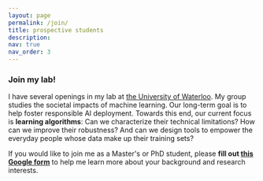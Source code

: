 ```yaml
---
layout: page
permalink: /join/
title: prospective students
description: 
nav: true
nav_order: 3
---
```


### Join my lab!

I have several openings in my lab at [the University of Waterloo](https://uwaterloo.ca/). My group studies the societal impacts of machine learning. Our long-term goal is to help foster responsible AI deployment. Towards this end, our current focus is **learning algorithms**: Can we characterize their technical limitations? How can we improve their robustness? And can we design tools to empower the everyday people whose data make up their training sets?

If you would like to join me as a Master's or PhD student, please **fill out [this Google form](https://docs.google.com/forms/d/e/1FAIpQLSc1LdFBE3Ly-1DcOg3T8epIWLCutrULwzzRJaLJAQxtL6Uayg/viewform?usp=sf_link)** to help me learn more about your background and research interests.

